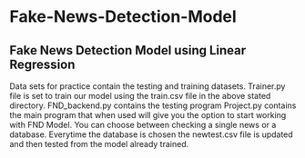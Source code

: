 # Fake-News-Detection-Model
## Fake News Detection Model using Linear Regression
Data sets for practice contain the testing and training datasets.
Trainer.py file is set to train our model using the train.csv file in the above stated directory.
FND_backend.py contains the testing program
Project.py contains the main program that when used will give you the option to start working with FND Model.
You can choose between checking a single news or a database.
Everytime the database is chosen the newtest.csv file is updated and then tested from the model already trained.
